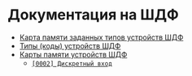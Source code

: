 # Документация на ШДФ

- [Карта памяти заданных типов устройств ШДФ](devices-map.md)
- [Типы (коды) устройств ШДФ](device-types.md)
- [Карты памяти устройств ШДФ](maps/)
  - [`[0002] Дискретный вход`](maps/di%20[0002].md)
